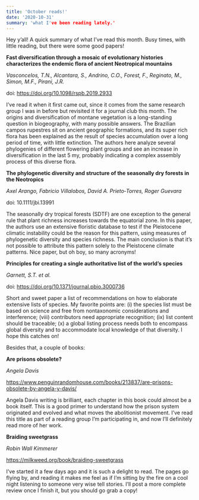 ```yaml
---
title: 'October reads!'
date: '2020-10-31'
summary: 'what I've been reading lately.'
---
```


Hey  y’all! A quick summary of what I’ve read this month. Busy times, with little reading, but there were some good papers!


**Fast diversification through a mosaic of evolutionary histories characterizes the endemic flora of ancient Neotropical mountains**

*Vasconcelos, T.N., Alcantara, S., Andrino, C.O., Forest, F., Reginato, M., Simon, M.F., Pirani, J.R.*

doi: https://doi.org/10.1098/rspb.2019.2933

I’ve read it when it first came out, since it comes from the same research group I was in before but revisited it for a journal club this month. The origins and diversification of montane vegetation is a long-standing question in biogeography, with many possible answers. The Brazilian campos rupestres sit on ancient geographic formations, and its super rich flora has been explained as the result of species accumulation over a long period of time, with little extinction. The authors here analyze several phylogenies of different flowering plant groups and see an increase in diversification in the last 5 my, probably indicating a complex assembly process of this diverse flora. 

**The phylogenetic diversity and structure of the seasonally dry forests in the Neotropics**

*Axel Arango, Fabricio Villalobos, David A. Prieto‐Torres, Roger Guevara*

doi: 10.1111/jbi.13991

The seasonally dry tropical forests (SDTF) are one exception to the general rule that plant richness increases towards the equatorial zone. In this paper, the authors use an extensive floristic database to test if the Pleistocene climatic instability could be the reason for this pattern, using measures of phylogenetic diversity and species richness. The main conclusion is that it’s not possible to attribute this pattern solely to the Pleistocene climate patterns. Nice paper, but oh boy, so many acronyms!

**Principles for creating a single authoritative list of the world’s species**

*Garnett, S.T. et al.*

doi: https://doi.org/10.1371/journal.pbio.3000736

Short and sweet paper a list of recommendations on how to elaborate extensive lists of species. My favorite points are: (i) the species list must be based on science and free from nontaxonomic considerations and interference; (viii) contributors need appropriate recognition; (ix) list content should be traceable; (x) a global listing process needs both to encompass global diversity and to accommodate local knowledge of that diversity. I hope this catches on!

Besides that, a couple of books:

**Are prisons obsolete?**

*Angela Davis*

https://www.penguinrandomhouse.com/books/213837/are-prisons-obsolete-by-angela-y-davis/

Angela Davis writing is brilliant, each chapter in this book could almost be a book itself. This is a good primer to understand how the prison system originated and evolved and what moves the abolitionist movement. I’ve read this title as part of a reading group I’m participating in, and now I’ll definitely read more of her work. 

**Braiding sweetgrass**

*Robin Wall Kimmerer*

https://milkweed.org/book/braiding-sweetgrass

I’ve started it a few days ago and it is such a delight to read. The pages go flying by, and reading it makes me feel as if I’m sitting by the fire on a cool night listening to someone very wise tell stories. I’ll post a more complete review once I finish it, but you should go grab a copy!
